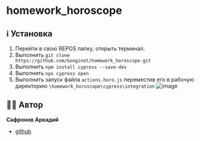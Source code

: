 # homework_horoscope

## ℹ️ Установка
1. Перейти в свою REPOS папку, открыть терминал.
1. Выполнить `git clone https://github.com/Googinot/homework_horoscope.git`
1. Выполнить `npm install cypress --save-dev`
1. Выполнить `npx cypress open`
1. Выполнить запуск файла `actions.horo.js` переместив его в рабочую директорию `\homework_horoscope\cypress\integration`
![image](https://user-images.githubusercontent.com/93269843/153912204-69d508c3-c61c-4987-bbd2-709995a971ec.png)
## 👨🏻 Автор
**Сафронов Аркадий**
* [github](https://github.com/Googinot)

